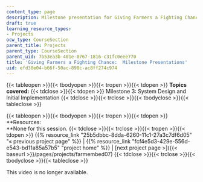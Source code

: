```yaml
---
content_type: page
description: Milestone presentation for Giving Farmers a Fighting Chance.
draft: true
learning_resource_types:
- Projects
ocw_type: CourseSection
parent_title: Projects
parent_type: CourseSection
parent_uid: 7b53ea3b-401e-0767-1816-c31fc0eee770
title: 'Giving Farmers a Fighting Chance:  Milestone Presentations'
uid: efd30e04-b66f-50ac-898c-ac8ff274c974
---
```

{{< tableopen >}}{{< tbodyopen >}}{{< tropen >}}{{< tdopen >}}
**Topics covered:**
{{< tdclose >}}{{< tdopen >}}
Milestone 3: System Design and Initial Implementation
{{< tdclose >}}{{< trclose >}}{{< tbodyclose >}}{{< tableclose >}}

{{< tableopen >}}{{< tbodyopen >}}{{< tropen >}}{{< tdopen >}}
\*\*Resources:   
\*\*None for this session.
{{< tdclose >}}{{< trclose >}}{{< tropen >}}{{< tdopen >}}
{{% resource_link "25b5dbbc-8dda-6260-11c1-27a3c7df6d05" "« previous project page" %}} | {{% resource_link "fcf4e5d3-429e-556d-e543-bd11a85a57b5" "project home" %}} | \[next project page >\]({{< baseurl >}}/pages/projects/farmembed07)
{{< tdclose >}}{{< trclose >}}{{< tbodyclose >}}{{< tableclose >}}

This video is no longer available.